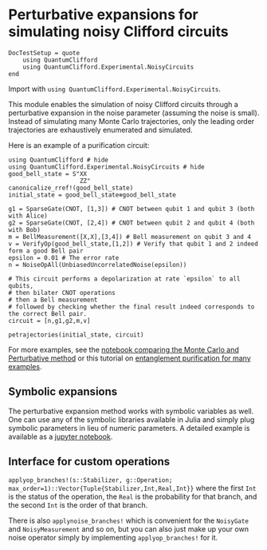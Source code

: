 # Perturbative expansions for simulating noisy Clifford circuits

```@meta
DocTestSetup = quote
    using QuantumClifford
    using QuantumClifford.Experimental.NoisyCircuits
end
```

Import with `using QuantumClifford.Experimental.NoisyCircuits`.

This module enables the simulation of noisy Clifford circuits through a perturbative expansion in the noise parameter (assuming the noise is small). Instead of simulating many Monte Carlo trajectories, only the leading order trajectories are exhaustively enumerated and simulated.

Here is an example of a purification circuit:

```@example
using QuantumClifford # hide
using QuantumClifford.Experimental.NoisyCircuits # hide
good_bell_state = S"XX
                    ZZ"
canonicalize_rref!(good_bell_state)
initial_state = good_bell_state⊗good_bell_state

g1 = SparseGate(CNOT, [1,3]) # CNOT between qubit 1 and qubit 3 (both with Alice)
g2 = SparseGate(CNOT, [2,4]) # CNOT between qubit 2 and qubit 4 (both with Bob)
m = BellMeasurement([X,X],[3,4]) # Bell measurement on qubit 3 and 4
v = VerifyOp(good_bell_state,[1,2]) # Verify that qubit 1 and 2 indeed form a good Bell pair
epsilon = 0.01 # The error rate
n = NoiseOpAll(UnbiasedUncorrelatedNoise(epsilon))

# This circuit performs a depolarization at rate `epsilon` to all qubits,
# then bilater CNOT operations
# then a Bell measurement
# followed by checking whether the final result indeed corresponds to the correct Bell pair.
circuit = [n,g1,g2,m,v]

petrajectories(initial_state, circuit)
```

For more examples, see the [notebook comparing the Monte Carlo and Perturbative method](https://nbviewer.jupyter.org/github/Krastanov/QuantumClifford.jl/blob/master/docs/src/notebooks/Perturbative_Expansions_vs_Monte_Carlo_Simulations.ipynb) or this tutorial on [entanglement purification for many examples](https://github.com/Krastanov/QuantumClifford.jl/blob/master/docs/src/notebooks/Noisy_Circuits_Tutorial_with_Purification_Circuits.ipynb).

## Symbolic expansions

The perturbative expansion method works with symbolic variables as well. One can use any of the symbolic libraries available in Julia and simply plug symbolic parameters in lieu of numeric parameters. A detailed example is available as a [jupyter notebook](https://nbviewer.jupyter.org/github/Krastanov/QuantumClifford.jl/blob/master/docs/src/notebooks/Symbolic_Perturbative_Expansions.ipynb).

## Interface for custom operations

`applyop_branches!(s::Stabilizer, g::Operation; max_order=1)::Vector{Tuple{Stabilizer,Int,Real,Int}}`
where the first `Int` is the status of the operation, the `Real` is the probability for that branch, and the second `Int` is the order of that branch.

There is also `applynoise_branches!` which is convenient for the `NoisyGate` and `NoisyMeasurement` and so on, but you can also just make up your own noise operator simply by implementing `applyop_branches!` for it.
